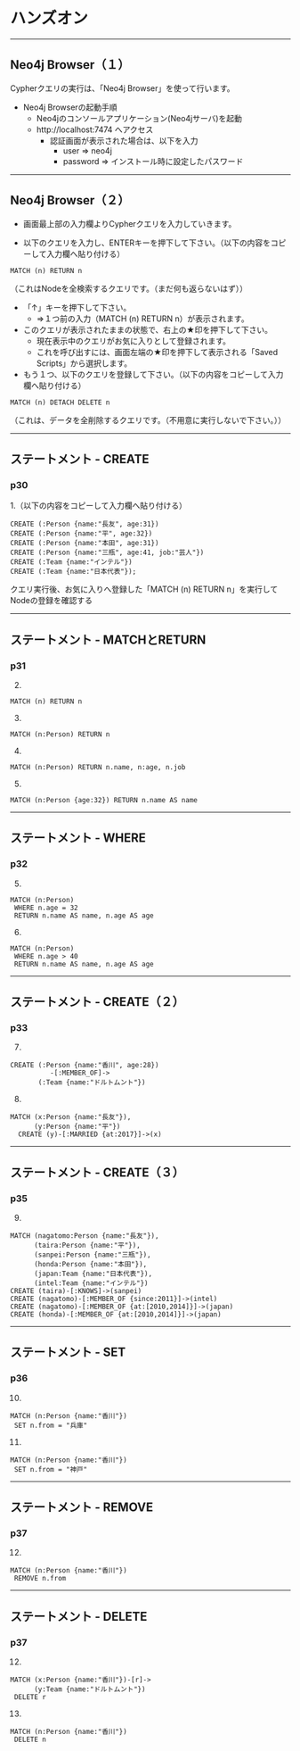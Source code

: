 # ハンズオン

---

## Neo4j Browser（１）

Cypherクエリの実行は、「Neo4j Browser」を使って行います。

* Neo4j Browserの起動手順
  * Neo4jのコンソールアプリケーション(Neo4jサーバ)を起動
  * http://localhost:7474 へアクセス
    * 認証画面が表示された場合は、以下を入力
      * user ⇒ neo4j
      * password ⇒ インストール時に設定したパスワード

---

## Neo4j Browser（２）

* 画面最上部の入力欄よりCypherクエリを入力していきます。

* 以下のクエリを入力し、ENTERキーを押下して下さい。（以下の内容をコピーして入力欄へ貼り付ける）
```
MATCH (n) RETURN n
```
（これはNodeを全検索するクエリです。（まだ何も返らないはず））
* 「↑」キーを押下して下さい。
  * ⇒１つ前の入力（MATCH (n) RETURN n）が表示されます。
* このクエリが表示されたままの状態で、右上の★印を押下して下さい。
  * 現在表示中のクエリがお気に入りとして登録されます。
  * これを呼び出すには、画面左端の★印を押下して表示される「Saved Scripts」から選択します。
* もう１つ、以下のクエリを登録して下さい。（以下の内容をコピーして入力欄へ貼り付ける）
```
MATCH (n) DETACH DELETE n
```
（これは、データを全削除するクエリです。（不用意に実行しないで下さい。））

---

## ステートメント - CREATE

### p30

1.（以下の内容をコピーして入力欄へ貼り付ける）
```
CREATE (:Person {name:"長友", age:31})
CREATE (:Person {name:"平", age:32})
CREATE (:Person {name:"本田", age:31})
CREATE (:Person {name:"三瓶", age:41, job:"芸人"})
CREATE (:Team {name:"インテル"})
CREATE (:Team {name:"日本代表"});
```
 クエリ実行後、お気に入りへ登録した「MATCH (n) RETURN n」を実行してNodeの登録を確認する

---

## ステートメント - MATCHとRETURN

### p31

2.
```
MATCH (n) RETURN n
```
3.
```
MATCH (n:Person) RETURN n
```
4.
```
MATCH (n:Person) RETURN n.name, n:age, n.job
```
5.
```
MATCH (n:Person {age:32}) RETURN n.name AS name
```

---

## ステートメント - WHERE

### p32

5.
```
MATCH (n:Person)
 WHERE n.age = 32
 RETURN n.name AS name, n.age AS age
```
6.
```
MATCH (n:Person)
 WHERE n.age > 40
 RETURN n.name AS name, n.age AS age
```

---

## ステートメント - CREATE（２）

### p33

7.
```
CREATE (:Person {name:"香川", age:28})
          -[:MEMBER_OF]->
       (:Team {name:"ドルトムント"})
```
8.
```
MATCH (x:Person {name:"長友"}),
      (y:Person {name:"平"})
  CREATE (y)-[:MARRIED {at:2017}]->(x)
```

---

## ステートメント - CREATE（３）

### p35

9.
```
MATCH (nagatomo:Person {name:"長友"}),
      (taira:Person {name:"平"}),
      (sanpei:Person {name:"三瓶"}),
      (honda:Person {name:"本田"}),
      (japan:Team {name:"日本代表"}),
      (intel:Team {name:"インテル"})
CREATE (taira)-[:KNOWS]->(sanpei)
CREATE (nagatomo)-[:MEMBER_OF {since:2011}]->(intel)
CREATE (nagatomo)-[:MEMBER_OF {at:[2010,2014]}]->(japan)
CREATE (honda)-[:MEMBER_OF {at:[2010,2014]}]->(japan)
```

---

## ステートメント - SET

### p36

10.
```
MATCH (n:Person {name:"香川"})
 SET n.from = "兵庫"
```

11.
```
MATCH (n:Person {name:"香川"})
 SET n.from = "神戸"
```
---

## ステートメント - REMOVE

### p37

12.
```
MATCH (n:Person {name:"香川"})
 REMOVE n.from
```

---

## ステートメント - DELETE

### p37

12.
```
MATCH (x:Person {name:"香川"})-[r]->
      (y:Team {name:"ドルトムント"})
 DELETE r
```

13.
```
MATCH (n:Person {name:"香川"})
 DELETE n
```

